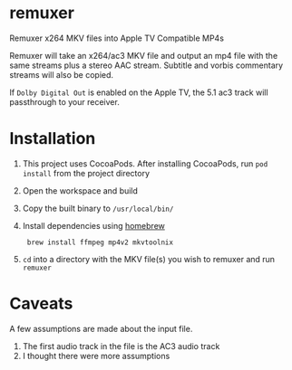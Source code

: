 # remuxer
Remuxer x264 MKV files into Apple TV Compatible MP4s

Remuxer will take an x264/ac3 MKV file and output an mp4 file with the same streams plus a stereo AAC stream. Subtitle and vorbis commentary streams will also be copied.

If `Dolby Digital Out` is enabled on the Apple TV, the 5.1 ac3 track will passthrough to your receiver.

# Installation

1. This project uses CocoaPods. After installing CocoaPods, run `pod install` from the project directory
2. Open the workspace and build
3. Copy the built binary to `/usr/local/bin/`
4. Install dependencies using [homebrew](http://brew.sh)

        brew install ffmpeg mp4v2 mkvtoolnix
5. `cd` into a directory with the MKV file(s) you wish to remuxer and run `remuxer`

# Caveats

A few assumptions are made about the input file.

1. The first audio track in the file is the AC3 audio track
2. I thought there were more assumptions
